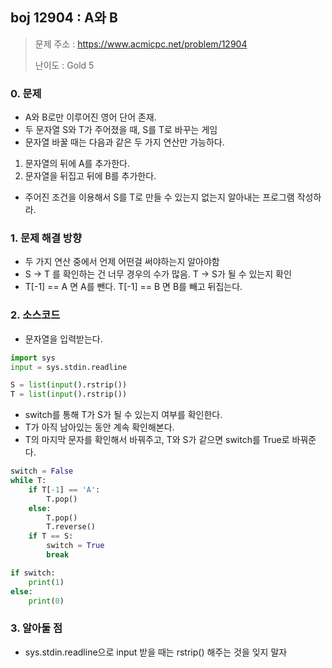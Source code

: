 ## boj 12904 : A와 B
> 문제 주소 : https://www.acmicpc.net/problem/12904
>
> 난이도 : Gold 5

### 0. 문제
- A와 B로만 이루어진 영어 단어 존재.
- 두 문자열 S와 T가 주어졌을 때, S를 T로 바꾸는 게임
- 문자열 바꿀 때는 다음과 같은 두 가지 연산만 가능하다.
1. 문자열의 뒤에 A를 추가한다.
2. 문자열을 뒤집고 뒤에 B를 추가한다.
- 주어진 조건을 이용해서 S를 T로 만들 수 있는지 없는지 알아내는 프로그램 작성하라.


### 1. 문제 해결 방향
- 두 가지 연산 중에서 언제 어떤걸 써야하는지 알아야함
- S -> T 를 확인하는 건 너무 경우의 수가 많음. T -> S가 될 수 있는지 확인
- T[-1] == A 면 A를 뺀다. T[-1] == B 면 B를 빼고 뒤집는다.

### 2. 소스코드
- 문자열을 입력받는다.
```python
import sys
input = sys.stdin.readline

S = list(input().rstrip())
T = list(input().rstrip())
```
- switch를 통해 T가 S가 될 수 있는지 여부를 확인한다.
- T가 아직 남아있는 동안 계속 확인해본다.
- T의 마지막 문자를 확인해서 바꿔주고, T와 S가 같으면 switch를 True로 바꿔준다.
```python
switch = False
while T:
    if T[-1] == 'A':
        T.pop()
    else:
        T.pop()
        T.reverse()
    if T == S:
        switch = True
        break

if switch:
    print(1)
else:
    print(0)
```


### 3. 알아둘 점
- sys.stdin.readline으로 input 받을 때는 rstrip() 해주는 것을 잊지 말자